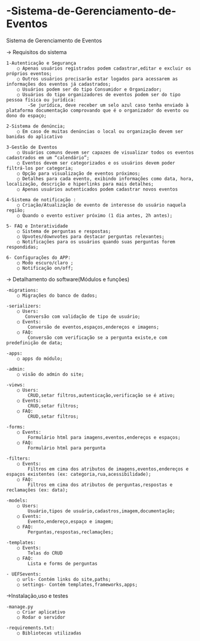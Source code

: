 # -Sistema-de-Gerenciamento-de-Eventos
 Sistema de Gerenciamento de  Eventos

-> Requisitos do sistema

    1-Autenticação e Segurança 
        ○ Apenas usuários registrados podem cadastrar,editar e excluir os próprios eventos; 
        ○ Outros usuários precisarão estar logados para acessarem as informações dos eventos já cadastrados; 
        ○ Usuários podem ser do tipo Consumidor e Organizador;
        ○ Usuários do tipo organizadores de eventos podem ser do tipo pessoa física ou jurídica:
            -Se jurídica, deve receber um selo azul caso tenha enviado à  plataforma documentação comprovando que é o organizador do evento ou dono do espaço; 

    2-Sistema de denúncia;  
        ○ Em caso de muitas denúncias o local ou organização devem ser banidas do aplicativo 

    3-Gestão de Eventos  
        ○ Usuários comuns devem ser capazes de visualizar todos os eventos cadastrados em um “calendário”;
        ○ Eventos devem ser categorizados e os usuários devem poder filtrá-los por categoria; 
        ○ Opção para visualização de eventos próximos; 
        ○ Detalhes para cada evento, exibindo informações como data, hora, localização, descrição e hiperlinks para mais detalhes;  
        ○ Apenas usuários autenticados podem cadastrar novos eventos 

    4-Sistema de notificação : 
        ○ Criação/Atualização de evento de interesse do usuário naquela região; 
        ○ Quando o evento estiver próximo (1 dia antes, 2h antes);

    5- FAQ e Interatividade 
        ○ Sistema de perguntas e respostas; 
        ○ Upvotes/downvotes para destacar perguntas relevantes; 
        ○ Notificações para os usuários quando suas perguntas forem respondidas; 

    6- Configurações do APP: 
        ○ Modo escuro/claro ;
        ○ Notificação on/off;

-> Detalhamento do software(Módulos e funções)

    -migrations:
        ○ Migrações do banco de dados;
    
    -serializers:
        ○ Users:
           Conversão com validação de tipo de usuário;
        ○ Events:
            Conversão de eventos,espaços,endereços e imagens;
        ○ FAQ:
            Conversão com verificação se a pergunta existe,e com predefinição de data;

    -apps:
        ○ apps do módulo;

    -admin:
        ○ visão do admin do site;

    -views:
        ○ Users:
            CRUD,setar filtros,autenticação,verificação se é ativo;
        ○ Events:
            CRUD,setar filtros;
        ○ FAQ:
            CRUD,setar filtros;

    -forms:
        ○ Events:
            Formulário html para imagens,eventos,endereços e espaços;
        ○ FAQ:
            Formulário html para pergunta

    -filters:
        ○ Events:
            Filtros em cima dos atributos de imagens,eventos,endereços e espaços existentes (ex: categoria,rua,acessibilidade);
        ○ FAQ:
            Filtros em cima dos atributos de perguntas,respostas e reclamações (ex: data);

    -models:
        ○ Users:    
            Usuário,tipos de usuário,cadastros,imagem,documentação;
        ○ Events:
            Evento,endereço,espaço e imagem;
        ○ FAQ:
            Perguntas,respostas,reclamações;

    -templates:
        ○ Events:
            Telas do CRUD
        ○ FAQ:
            Lista e forms de perguntas
    
    - UEFSevents:
        ○ urls- Contém links do site,paths;
        ○ settings- Contém templates,frameworks,apps;

->Instalação,uso e testes

    -manage.py
        ○ Criar aplicativo
        ○ Rodar o servidor

    -requirements.txt: 
        ○ Bibliotecas utilizadas

 <!--
 contendo, no mínimo:  

○ Requisitos FEITO
 
○ Detalhamento dos software usados no trabalho, incluindo softwares 
básicos;  /Explicando os módulos e as funções  FEITO

○ Explicação das escolhas de decisão de projeto;  ? n sei se precisa

○ Descrição de instalação e uso do aplicativo;   FEITO +-
○ Descrição dos testes de funcionamento do sistema, bem como, análise 
dos resultados alcançados./como rodar o servidor de teste  -○  FEITO +-